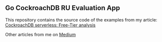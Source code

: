 ## Go CockroachDB RU Evaluation App

This repository contains the source code of the examples from my article: [CockroachDB serverless: Free-Tier analysis](https://medium.com/@radoslav.vlaskovski/cockroachdb-serverless-free-tier-analysis-70747ec64ad8)

Other articles from me on [Medium](https://medium.com/@radoslav.vlaskovski)
